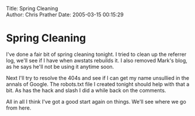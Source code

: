 Title: Spring Cleaning  
Author: Chris Prather
Date: 2005-03-15 00:15:29

# Spring Cleaning
I've done a fair bit of spring cleaning tonight. I tried to clean up the referrer log, we'll see if I have when awstats rebuilds it. I also removed Mark's blog, as he says he'll not be using it anytime soon.

Next I'll try to resolve the 404s and see if I can get my name unsullied in the annals of Google. The robots.txt file I created tonight should help with that a bit. As has the hack and slash I did a while back on the comments.

All in all I think I've got a good start again on things. We'll see where we go from here.
